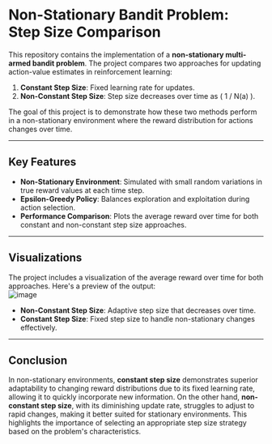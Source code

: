 # Non-Stationary Bandit Problem: Step Size Comparison

This repository contains the implementation of a **non-stationary multi-armed bandit problem**. The project compares two approaches for updating action-value estimates in reinforcement learning:
1. **Constant Step Size**: Fixed learning rate for updates.
2. **Non-Constant Step Size**: Step size decreases over time as \( 1 / N(a) \).

The goal of this project is to demonstrate how these two methods perform in a non-stationary environment where the reward distribution for actions changes over time.

---

## Key Features
- **Non-Stationary Environment**: Simulated with small random variations in true reward values at each time step.
- **Epsilon-Greedy Policy**: Balances exploration and exploitation during action selection.
- **Performance Comparison**: Plots the average reward over time for both constant and non-constant step size approaches.

---

## Visualizations
The project includes a visualization of the average reward over time for both approaches. Here's a preview of the output:  
![image](https://drive.google.com/uc?export=view&id=1-0wMkmE_DEEeCqaGU0MbpSD6ld7hyTBp)

- **Non-Constant Step Size**: Adaptive step size that decreases over time.
- **Constant Step Size**: Fixed step size to handle non-stationary changes effectively.

------

## Conclusion
In non-stationary environments, **constant step size** demonstrates superior adaptability to changing reward distributions due to its fixed learning rate, allowing it to quickly incorporate new information. On the other hand, **non-constant step size**, with its diminishing update rate, struggles to adjust to rapid changes, making it better suited for stationary environments. This highlights the importance of selecting an appropriate step size strategy based on the problem's characteristics.
